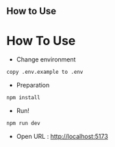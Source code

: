 ## How to Use

# How To Use

- Change environment

```sh
copy .env.example to .env
```

- Preparation

```sh
npm install
```

- Run!

```sh
npm run dev
```

- Open URL : <http://localhost:5173>